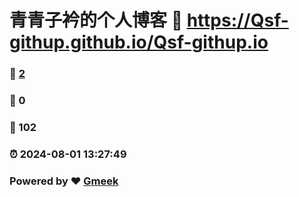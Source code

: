 # 青青子衿的个人博客 :link: https://Qsf-githup.github.io/Qsf-githup.io 
### :page_facing_up: [2](https://Qsf-githup.github.io/Qsf-githup.io/tag.html) 
### :speech_balloon: 0 
### :hibiscus: 102 
### :alarm_clock: 2024-08-01 13:27:49 
### Powered by :heart: [Gmeek](https://github.com/Meekdai/Gmeek)

